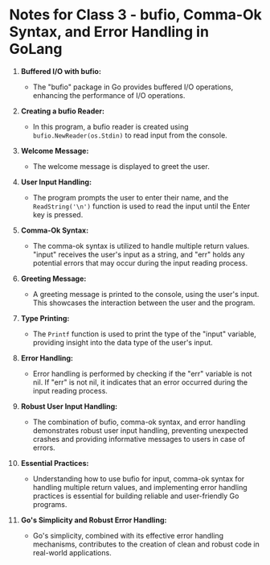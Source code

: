 # Notes for Class 3 - bufio, Comma-Ok Syntax, and Error Handling in GoLang

1. **Buffered I/O with bufio:**
   - The "bufio" package in Go provides buffered I/O operations, enhancing the performance of I/O operations.

2. **Creating a bufio Reader:**
   - In this program, a bufio reader is created using `bufio.NewReader(os.Stdin)` to read input from the console.

3. **Welcome Message:**
   - The welcome message is displayed to greet the user.

4. **User Input Handling:**
   - The program prompts the user to enter their name, and the `ReadString('\n')` function is used to read the input until the Enter key is pressed.

5. **Comma-Ok Syntax:**
   - The comma-ok syntax is utilized to handle multiple return values. "input" receives the user's input as a string, and "err" holds any potential errors that may occur during the input reading process.

6. **Greeting Message:**
   - A greeting message is printed to the console, using the user's input. This showcases the interaction between the user and the program.

7. **Type Printing:**
   - The `Printf` function is used to print the type of the "input" variable, providing insight into the data type of the user's input.

8. **Error Handling:**
   - Error handling is performed by checking if the "err" variable is not nil. If "err" is not nil, it indicates that an error occurred during the input reading process.

9. **Robust User Input Handling:**
   - The combination of bufio, comma-ok syntax, and error handling demonstrates robust user input handling, preventing unexpected crashes and providing informative messages to users in case of errors.

10. **Essential Practices:**
    - Understanding how to use bufio for input, comma-ok syntax for handling multiple return values, and implementing error handling practices is essential for building reliable and user-friendly Go programs.

11. **Go's Simplicity and Robust Error Handling:**
    - Go's simplicity, combined with its effective error handling mechanisms, contributes to the creation of clean and robust code in real-world applications.
